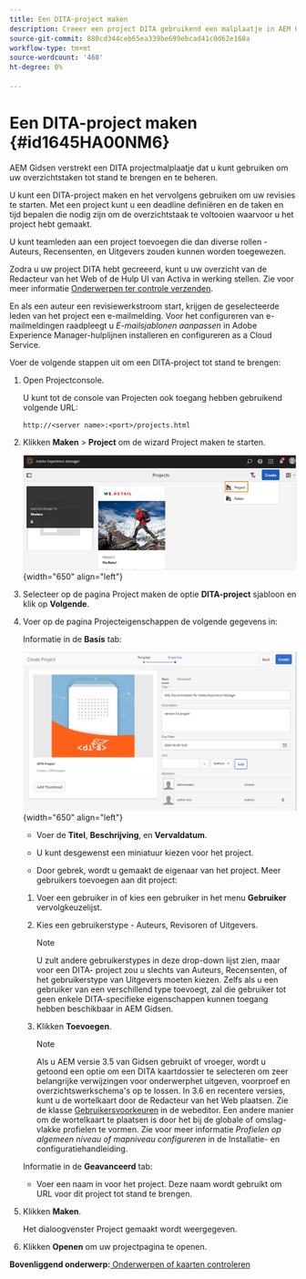 ```yaml
---
title: Een DITA-project maken
description: Creeer een project DITA gebruikend een malplaatje in AEM Gidsen. Leer hoe u een DITA-project kunt gebruiken om de revisies te starten.
source-git-commit: 880cd344ceb65ea339be699ebcad41c0d62e168a
workflow-type: tm+mt
source-wordcount: '468'
ht-degree: 0%

---
```


# Een DITA-project maken {#id1645HA00NM6}

AEM Gidsen verstrekt een DITA projectmalplaatje dat u kunt gebruiken om uw overzichtstaken tot stand te brengen en te beheren.

U kunt een DITA-project maken en het vervolgens gebruiken om uw revisies te starten. Met een project kunt u een deadline definiëren en de taken en tijd bepalen die nodig zijn om de overzichtstaak te voltooien waarvoor u het project hebt gemaakt.

U kunt teamleden aan een project toevoegen die dan diverse rollen - Auteurs, Recensenten, en Uitgevers zouden kunnen worden toegewezen.

Zodra u uw project DITA hebt gecreeerd, kunt u uw overzicht van de Redacteur van het Web of de Hulp UI van Activa in werking stellen. Zie voor meer informatie [Onderwerpen ter controle verzenden](review-send-topics-for-review.md#).

En als een auteur een revisiewerkstroom start, krijgen de geselecteerde leden van het project een e-mailmelding. Voor het configureren van e-mailmeldingen raadpleegt u *E-mailsjablonen aanpassen* in Adobe Experience Manager-hulplijnen installeren en configureren as a Cloud Service.

Voer de volgende stappen uit om een DITA-project tot stand te brengen:

1. Open Projectconsole.

   U kunt tot de console van Projecten ook toegang hebben gebruikend volgende URL:

   ```http
   http://<server name>:<port>/projects.html
   ```

1. Klikken **Maken** \> **Project** om de wizard Project maken te starten.

   ![](images/project-console-63.png){width="650" align="left"}

1. Selecteer op de pagina Project maken de optie **DITA-project** sjabloon en klik op **Volgende**.

1. Voer op de pagina Projecteigenschappen de volgende gegevens in:

   Informatie in de **Basis** tab:

   ![](images/create-project.png){width="650" align="left"}

   - Voer de **Titel**, **Beschrijving**, en **Vervaldatum**.

   - U kunt desgewenst een miniatuur kiezen voor het project.

   - Door gebrek, wordt u gemaakt de eigenaar van het project. Meer gebruikers toevoegen aan dit project:

   1. Voer een gebruiker in of kies een gebruiker in het menu **Gebruiker** vervolgkeuzelijst.

   1. Kies een gebruikerstype - Auteurs, Revisoren of Uitgevers.

      >[!NOTE]
      >
      >U zult andere gebruikerstypes in deze drop-down lijst zien, maar voor een DITA- project zou u slechts van Auteurs, Recensenten, of het gebruikerstype van Uitgevers moeten kiezen. Zelfs als u een gebruiker van een verschillend type toevoegt, zal die gebruiker tot geen enkele DITA-specifieke eigenschappen kunnen toegang hebben beschikbaar in AEM Gidsen.

   1. Klikken **Toevoegen**.

      >[!NOTE]
      >
      >Als u AEM versie 3.5 van Gidsen gebruikt of vroeger, wordt u getoond een optie om een DITA kaartdossier te selecteren om zeer belangrijke verwijzingen voor onderwerphet uitgeven, voorproef en overzichtswerkschema&#39;s op te lossen. In 3.6 en recentere versies, kunt u de wortelkaart door de Redacteur van het Web plaatsen. Zie de klasse [Gebruikersvoorkeuren](web-editor-features.md#id2087G0P40SB) in de webeditor. Een andere manier om de wortelkaart te plaatsen is door het bij de globale of omslag-vlakke profielen te vormen. Zie voor meer informatie *Profielen op algemeen niveau of mapniveau configureren* in de Installatie- en configuratiehandleiding.

   Informatie in de **Geavanceerd** tab:

   - Voer een naam in voor het project. Deze naam wordt gebruikt om URL voor dit project tot stand te brengen.

1. Klikken **Maken**.

   Het dialoogvenster Project gemaakt wordt weergegeven.

1. Klikken **Openen** om uw projectpagina te openen.


**Bovenliggend onderwerp:**[ Onderwerpen of kaarten controleren](review.md)
